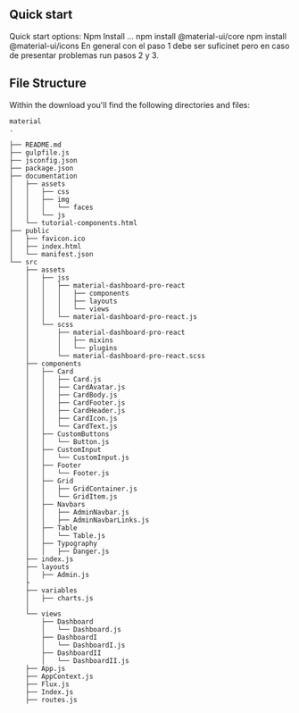 ## Quick start
Quick start options:
Npm Install ...
npm install @material-ui/core
npm install @material-ui/icons
En general con el paso 1 debe ser suficinet pero en caso de presentar problemas run pasos 2 y 3.


## File Structure

Within the download you'll find the following directories and files:

```
material
.

├── README.md
├── gulpfile.js
├── jsconfig.json
├── package.json
├── documentation
│   ├── assets
│   │   ├── css
│   │   ├── img
│   │   │   └── faces
│   │   └── js
│   └── tutorial-components.html
├── public
│   ├── favicon.ico
│   ├── index.html
│   └── manifest.json
└── src
    ├── assets
    │   ├── jss
    │   │   ├── material-dashboard-pro-react
    │   │   │   ├── components
    │   │   │   ├── layouts
    │   │   │   └── views
    │   │   └── material-dashboard-pro-react.js
    │   └── scss
    │       ├── material-dashboard-pro-react
    │       │   ├── mixins
    │       │   └── plugins
    │       └── material-dashboard-pro-react.scss
    ├── components
    │   ├── Card
    │   │   ├── Card.js
    │   │   ├── CardAvatar.js
    │   │   ├── CardBody.js
    │   │   ├── CardFooter.js
    │   │   ├── CardHeader.js
    │   │   ├── CardIcon.js
    │   │   └── CardText.js
    │   ├── CustomButtons
    │   │   └── Button.js
    │   ├── CustomInput
    │   │   └── CustomInput.js
    │   ├── Footer
    │   │   └── Footer.js
    │   ├── Grid
    │   │   ├── GridContainer.js
    │   │   └── GridItem.js
    │   ├── Navbars
    │   │   ├── AdminNavbar.js
    │   │   ├── AdminNavbarLinks.js
    │   ├── Table
    │   │   └── Table.js
    │   ├── Typography
    │   │   ├── Danger.js
    ├── index.js
    ├── layouts
    │   ├── Admin.js
    ├
    ├── variables
    │   ├── charts.js
    │   
    └── views
        ├── Dashboard
        │   └── Dashboard.js
        ├── DashboardI
        │   └── DashboardI.js
        ├── DashboardII
        │   └── DashboardII.js
    ├── App.js
    ├── AppContext.js
    ├── Flux.js
    ├── Index.js
    ├── routes.js


```

